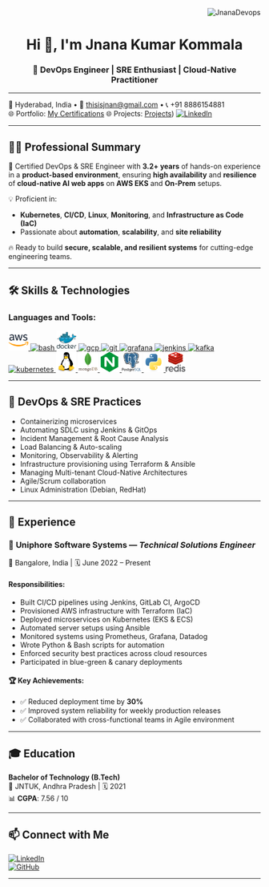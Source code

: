 <!-- GitHub Profile View Counter (optional) -->
<p align="right">
  <img src="https://komarev.com/ghpvc/?username=JnanaDevops&label=Profile%20views&color=0e75b6&style=flat" alt="JnanaDevops" />
</p>

<h1 align="center">Hi 👋, I'm Jnana Kumar Kommala</h1>
<h3 align="center">🚀 DevOps Engineer | SRE Enthusiast | Cloud-Native Practitioner</h3>

---

📍 Hyderabad, India  •  📧 thisisjnan@gmail.com  •  📞 +91 8886154881  
🌐 Portfolio: [My Certifications](https://github.com/JnanaDevops/Jnana_Certifications.git)
🌐 Projects: [Projects](https://github.com/JnanaDevops/jnana-netflix-clone.git))
[![LinkedIn](https://img.shields.io/badge/-LinkedIn-blue?logo=linkedin&logoColor=white&style=flat-square)](https://www.linkedin.com/in/jnana-kumar-kommula-aa50551b0?lipi=urn%3Ali%3Apage%3Ad_flagship3_profile_view_base_contact_details%3BwmlLPtULTTSfThz2RbeBCg%3D%3D)  

---

## 👨‍💻 Professional Summary

🎯 Certified DevOps & SRE Engineer with **3.2+ years** of hands-on experience in a **product-based environment**, ensuring **high availability** and **resilience** of **cloud-native AI web apps** on **AWS EKS** and **On-Prem** setups.

💡 Proficient in:
- **Kubernetes**, **CI/CD**, **Linux**, **Monitoring**, and **Infrastructure as Code (IaC)**
- Passionate about **automation**, **scalability**, and **site reliability**

🔥 Ready to build **secure, scalable, and resilient systems** for cutting-edge engineering teams.

---

## 🛠️ Skills & Technologies

<h3 align="left">Languages and Tools:</h3>
<p align="left"> <a href="https://aws.amazon.com" target="_blank" rel="noreferrer"> <img src="https://raw.githubusercontent.com/devicons/devicon/master/icons/amazonwebservices/amazonwebservices-original-wordmark.svg" alt="aws" width="40" height="40"/> </a> <a href="https://www.gnu.org/software/bash/" target="_blank" rel="noreferrer"> <img src="https://www.vectorlogo.zone/logos/gnu_bash/gnu_bash-icon.svg" alt="bash" width="40" height="40"/> </a> <a href="https://www.docker.com/" target="_blank" rel="noreferrer"> <img src="https://raw.githubusercontent.com/devicons/devicon/master/icons/docker/docker-original-wordmark.svg" alt="docker" width="40" height="40"/> </a> <a href="https://cloud.google.com" target="_blank" rel="noreferrer"> <img src="https://www.vectorlogo.zone/logos/google_cloud/google_cloud-icon.svg" alt="gcp" width="40" height="40"/> </a> <a href="https://git-scm.com/" target="_blank" rel="noreferrer"> <img src="https://www.vectorlogo.zone/logos/git-scm/git-scm-icon.svg" alt="git" width="40" height="40"/> </a> <a href="https://grafana.com" target="_blank" rel="noreferrer"> <img src="https://www.vectorlogo.zone/logos/grafana/grafana-icon.svg" alt="grafana" width="40" height="40"/> </a> <a href="https://www.jenkins.io" target="_blank" rel="noreferrer"> <img src="https://www.vectorlogo.zone/logos/jenkins/jenkins-icon.svg" alt="jenkins" width="40" height="40"/> </a> <a href="https://kafka.apache.org/" target="_blank" rel="noreferrer"> <img src="https://www.vectorlogo.zone/logos/apache_kafka/apache_kafka-icon.svg" alt="kafka" width="40" height="40"/> </a> <a href="https://kubernetes.io" target="_blank" rel="noreferrer"> <img src="https://www.vectorlogo.zone/logos/kubernetes/kubernetes-icon.svg" alt="kubernetes" width="40" height="40"/> </a> <a href="https://www.linux.org/" target="_blank" rel="noreferrer"> <img src="https://raw.githubusercontent.com/devicons/devicon/master/icons/linux/linux-original.svg" alt="linux" width="40" height="40"/> </a> <a href="https://www.mongodb.com/" target="_blank" rel="noreferrer"> <img src="https://raw.githubusercontent.com/devicons/devicon/master/icons/mongodb/mongodb-original-wordmark.svg" alt="mongodb" width="40" height="40"/> </a> <a href="https://www.nginx.com" target="_blank" rel="noreferrer"> <img src="https://raw.githubusercontent.com/devicons/devicon/master/icons/nginx/nginx-original.svg" alt="nginx" width="40" height="40"/> </a> <a href="https://www.postgresql.org" target="_blank" rel="noreferrer"> <img src="https://raw.githubusercontent.com/devicons/devicon/master/icons/postgresql/postgresql-original-wordmark.svg" alt="postgresql" width="40" height="40"/> </a> <a href="https://www.python.org" target="_blank" rel="noreferrer"> <img src="https://raw.githubusercontent.com/devicons/devicon/master/icons/python/python-original.svg" alt="python" width="40" height="40"/> </a> <a href="https://redis.io" target="_blank" rel="noreferrer"> <img src="https://raw.githubusercontent.com/devicons/devicon/master/icons/redis/redis-original-wordmark.svg" alt="redis" width="40" height="40"/> </a> </p>

---

## 🧠 DevOps & SRE Practices

- Containerizing microservices
- Automating SDLC using Jenkins & GitOps
- Incident Management & Root Cause Analysis
- Load Balancing & Auto-scaling
- Monitoring, Observability & Alerting
- Infrastructure provisioning using Terraform & Ansible
- Managing Multi-tenant Cloud-Native Architectures
- Agile/Scrum collaboration
- Linux Administration (Debian, RedHat)

---

## 💼 Experience

### 🏢 **Uniphore Software Systems** — *Technical Solutions Engineer*  
📍 Bangalore, India | 🗓️ June 2022 – Present

#### Responsibilities:
- Built CI/CD pipelines using Jenkins, GitLab CI, ArgoCD
- Provisioned AWS infrastructure with Terraform (IaC)
- Deployed microservices on Kubernetes (EKS & ECS)
- Automated server setups using Ansible
- Monitored systems using Prometheus, Grafana, Datadog
- Wrote Python & Bash scripts for automation
- Enforced security best practices across cloud resources
- Participated in blue-green & canary deployments

#### 🏆 Key Achievements:
- ✅ Reduced deployment time by **30%**
- ✅ Improved system reliability for weekly production releases
- ✅ Collaborated with cross-functional teams in Agile environment

---

## 🎓 Education

**Bachelor of Technology (B.Tech)**  
📍 JNTUK, Andhra Pradesh | 🗓️ 2021  
📊 **CGPA**: 7.56 / 10

---

## 📫 Connect with Me

[![LinkedIn](https://img.shields.io/badge/-LinkedIn-blue?logo=linkedin&logoColor=white&style=flat-square)](https://www.linkedin.com/in/jnana-kumar-kommula-aa50551b0?lipi=urn%3Ali%3Apage%3Ad_flagship3_profile_view_base_contact_details%3BwmlLPtULTTSfThz2RbeBCg%3D%3D)  
[![GitHub](https://img.shields.io/badge/-GitHub-black?logo=github&logoColor=white&style=flat-square)](https://github.com/JnanaDevops)

---
